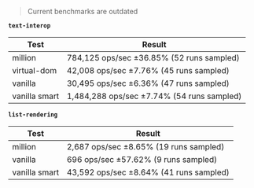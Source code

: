 > Current benchmarks are outdated

**`text-interop`**

| Test          | Result                                     |
| ------------- | ------------------------------------------ |
| million       | 784,125 ops/sec ±36.85% (52 runs sampled)  |
| virtual-dom   | 42,008 ops/sec ±7.76% (45 runs sampled)    |
| vanilla       | 30,495 ops/sec ±6.36% (47 runs sampled)    |
| vanilla smart | 1,484,288 ops/sec ±7.74% (54 runs sampled) |

**`list-rendering`**

| Test          | Result                                  |
| ------------- | --------------------------------------- |
| million       | 2,687 ops/sec ±8.65% (19 runs sampled)  |
| vanilla       | 696 ops/sec ±57.62% (9 runs sampled)    |
| vanilla smart | 43,592 ops/sec ±8.64% (41 runs sampled) |
